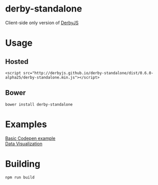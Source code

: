 derby-standalone
================

Client-side only version of [DerbyJS](http://derbyjs.com/)


# Usage

## Hosted
```
<script src="http://derbyjs.github.io/derby-standalone/dist/0.6.0-alpha25/derby-standalone.min.js"></script>
```

## Bower
```
bower install derby-standalone
```


# Examples

[Basic Codepen example](http://codepen.io/enjalot/pen/JpxGn)  
[Data Visualization](http://enjalot.github.io/pinyin/)


# Building

```
npm run build
```
